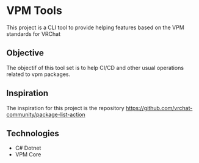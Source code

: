 # VPM Tools

This project is a CLI tool to provide helping features based on the VPM standards for VRChat

## Objective

The objectif of this tool set is to help CI/CD and other usual operations related to vpm packages.

## Inspiration

The inspiration for this project is the repository https://github.com/vrchat-community/package-list-action

## Technologies

- C# Dotnet
- VPM Core
